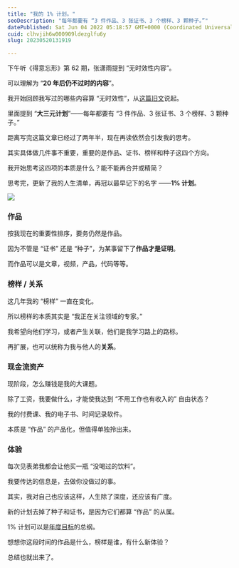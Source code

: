 ```yaml
---
title: "我的 1% 计划。"
seoDescription: "每年都要有 “3 件作品、3 张证书、3 个榜样、3 颗种子。”"
datePublished: Sat Jun 04 2022 05:18:57 GMT+0000 (Coordinated Universal Time)
cuid: clhvjih6w000909ldezglfu6y
slug: 20230520131919

---
```


下午听《得意忘形》第 62 期，张潇雨提到 “无时效性内容”。

可以理解为 “**20 年后仍不过时的内容**”。

我开始回顾我写过的哪些内容算 “无时效性”，从[这篇旧文](http://mp.weixin.qq.com/s?__biz=MzI3MzU5MDA1OQ==&mid=2247485999&idx=1&sn=aac1e1b645acfe243f4a2eca81130a22&chksm=eb21b86bdc56317dd92645226ca6938867399a3964fee989459718df637bb299bb0aecf8fe5b&scene=21#wechat_redirect)说起。

里面提到 “**大三元计划**”——每年都要有 “3 件作品、3 张证书、3 个榜样、3 颗种子。”

距离写完这篇文章已经过了两年半，现在再读依然会引发我的思考。

其实具体做几件事不重要，重要的是作品、证书、榜样和种子这四个方向。

我开始思考这四项的本质是什么？能不能再合并或精简？

思考完，更新了我的人生清单，再冠以最早记下的名字 ——**1% 计划**。

![](https://cdn.hashnode.com/res/hashnode/image/upload/v1684559874756/b26108e6-c221-46b1-9c91-d16b5fa38c15.png)

### **作品**

按我现在的重要性排序，要务仍然是作品。

因为不管是 “证书” 还是 “种子”，为某事留下了**作品才是证明**。

而作品可以是文章，视频，产品，代码等等。

### **榜样 / 关系**

这几年我的 “榜样” 一直在变化。

所以榜样的本质其实是 “我正在关注领域的专家。”

我希望向他们学习，或者产生关联，他们是我学习路上的路标。

再扩展，也可以统称为我与他人的**关系**。

### **现金流资产**

现阶段，怎么赚钱是我的大课题。

除了工资，我要做什么，才能使我达到 “不用工作也有收入的” 自由状态？

我的付费课、我的电子书、时间记录软件。

本质是 “作品” 的产品化，但值得单独拎出来。

### **体验**

每次见表弟我都会让他买一瓶 “没喝过的饮料”。

我要传达的信息是，去做你没做过的事。

其实，我对自己也应该这样，人生除了深度，还应该有广度。

新的计划去掉了种子和证书，是因为它们都算 “作品” 的从属。

1% 计划可以是[年度目标](http://mp.weixin.qq.com/s?__biz=MzI3MzU5MDA1OQ==&mid=2247485294&idx=1&sn=d4fd61473a49de8ee414a3cb2cd9194a&chksm=eb21b52adc563c3c9948a775d6893a0a825464902f18475fdbd3068ff08398a707ba2d6e1b87&scene=21#wechat_redirect)的总纲。

想想你这段时间的作品是什么，榜样是谁，有什么新体验？

总结也就出来了。